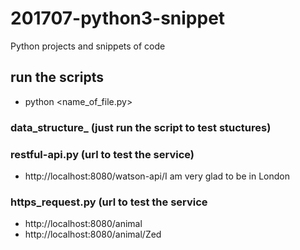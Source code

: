 # 201707-python3-snippet
Python projects and snippets of code

## run the scripts
- python <name_of_file.py>

### data_structure_<name> (just run the script to test stuctures)

### restful-api.py (url to test the service)
- http://localhost:8080/watson-api/I am very glad to be in London

### https_request.py (url to test the service
- http://localhost:8080/animal
- http://localhost:8080/animal/Zed
